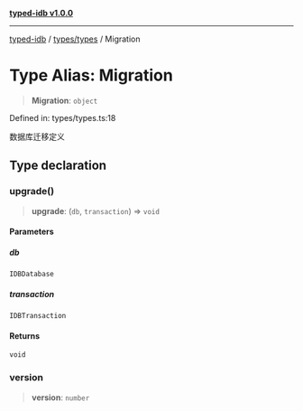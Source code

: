 [**typed-idb v1.0.0**](../../../README.md)

***

[typed-idb](../../../modules.md) / [types/types](../README.md) / Migration

# Type Alias: Migration

> **Migration**: `object`

Defined in: types/types.ts:18

数据库迁移定义

## Type declaration

### upgrade()

> **upgrade**: (`db`, `transaction`) => `void`

#### Parameters

##### db

`IDBDatabase`

##### transaction

`IDBTransaction`

#### Returns

`void`

### version

> **version**: `number`
